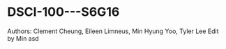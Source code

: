 # DSCI-100---S6G16
Authors: Clement Cheung, Eileen Limneus, Min Hyung Yoo, Tyler Lee
Edit by Min asd
